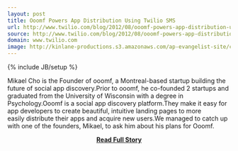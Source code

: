 ```yaml
---
layout: post
title: Ooomf Powers App Distribution Using Twilio SMS
url: http://www.twilio.com/blog/2012/08/ooomf-powers-app-distribution-using-twilio-sms.html
source: http://www.twilio.com/blog/2012/08/ooomf-powers-app-distribution-using-twilio-sms.html
domain: www.twilio.com
image: http://kinlane-productions.s3.amazonaws.com/ap-evangelist-site/curated/screenshots/9352_api500_com.png
---
```

{% include JB/setup %}<p>Mikael Cho is the Founder of ooomf, a Montreal-based startup building the future of social app discovery.Prior to ooomf, he co-founded 2 startups and graduated from the University of Wisconsin with a degree in Psychology.Ooomf is a social app discovery platform.They make it easy for app developers to create beautiful, intuitive landing pages to more easily distribute their apps and acquire new users.We managed to catch up with one of the founders, Mikael, to ask him about his plans for Ooomf.</p>
<center><p><a href="http://www.twilio.com/blog/2012/08/ooomf-powers-app-distribution-using-twilio-sms.html" style='padding:25px; font-sze:18px; font-weight: bold;'>Read Full Story</a></p></center>
